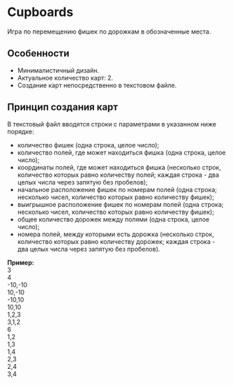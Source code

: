 # Cupboards
Игра по перемещению фишек по дорожкам в обозначенные места.
## Особенности
- Минималистичный дизайн.
- Актуальное количество карт: 2.
- Создание карт непосредственно в текстовом файле.
## Принцип создания карт
В текстовый файл вводятся строки с параметрами в указанном ниже порядке:
- количество фишек (одна строка, целое число);
- количество полей, где может находиться фишка (одна строка, целое число);
- координаты полей, где может находиться фишка (несколько строк, количество которых равно количеству полей; каждая строка - два целых числа через запятую без пробелов);
- начальное расположение фишек по номерам полей (одна строка; несколько чисел, количество которых равно количеству фишек);
- выигрышное расположение фишек по номерам полей (одна строка; несколько чисел, количество которых равно количеству фишек);
- общее количество дорожек между полями (одна строка, целое число);
- номера полей, между которыми есть дорожка (несколько строк, количество которых равно количеству дорожек; каждая строка - два целых числа через запятую без пробелов).

<b>Пример:</b><br/>
3<br/>
4<br/>
-10,-10<br/>
10,-10<br/>
-10,10<br/>
10,10<br/>
1,2,3<br/>
3,1,2<br/>
6<br/>
1,2<br/>
1,3<br/>
1,4<br/>
2,3<br/>
2,4<br/>
3,4
